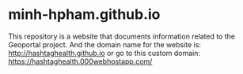 # minh-hpham.github.io
This repository is a website that documents information related to the Geoportal project. 
And the domain name for the website is: http://hashtaghealth.github.io 
or go to this custom domain: https://hashtaghealth.000webhostapp.com/
